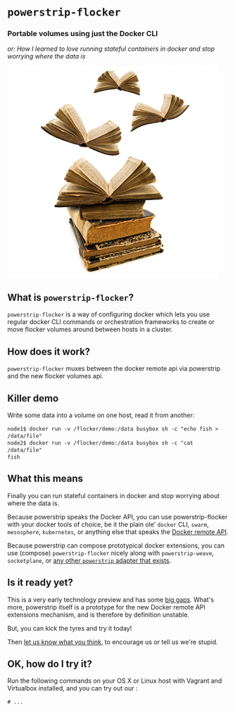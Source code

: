 # `powerstrip-flocker`
### Portable volumes using just the Docker CLI
*or: How I learned to love running stateful containers in docker and stop worrying where the data is*

![flying books to illustrate portable volumes](resources/flying_books.jpg)

## What is `powerstrip-flocker`?

`powerstrip-flocker` is a way of configuring docker which lets you use regular docker CLI commands or orchestration frameworks to create or move flocker volumes around between hosts in a cluster.

## How does it work?

`powerstrip-flocker` muxes between the docker remote api via powerstrip and the new flocker volumes api.

## Killer demo

Write some data into a volume on one host, read it from another:

```
node1$ docker run -v /flocker/demo:/data busybox sh -c "echo fish > /data/file"
node2$ docker run -v /flocker/demo:/data busybox sh -c "cat /data/file"
fish
```

## What this means

Finally you can run stateful containers in docker and stop worrying about where the data is.

Because powerstrip speaks the Docker API, you can use powerstrip-flocker with your docker tools of choice, be it the plain ole' `docker` CLI, `swarm`, `mesosphere`, `kubernetes`, or anything else that speaks the [Docker remote API](https://docs.docker.com/reference/api/docker_remote_api/).

Because powerstrip can compose prototypical docker extensions, you can use (compose) `powerstrip-flocker` nicely along with `powerstrip-weave`, `socketplane`, or [any other `powerstrip` adapter that exists](https://github.com/clusterhq/powerstrip#powerstrip-adapters).

## Is it ready yet?

This is a very early technology preview and has some [big gaps](https://github.com/ClusterHQ/powerstrip-flocker/issues).
What's more, powerstrip itself is a prototype for the new Docker remote API extensions mechanism, and is therefore by definition unstable.

But, you can kick the tyres and try it today!

Then [let us know what you think](https://github.com/ClusterHQ/powerstrip-flocker/issues/new), to encourage us or tell us we're stupid.

## OK, how do I try it?

Run the following commands on your OS X or Linux host with Vagrant and Virtualbox installed, and you can try out our :

```
# ...
```
